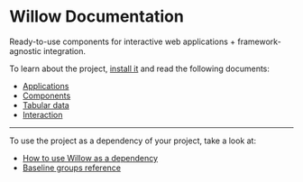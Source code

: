 # Willow Documentation

Ready-to-use components for interactive web applications + framework-agnostic integration.

To learn about the project, [install it](how-to/how-to-load-in-pharo.md) and
read the following documents:

- [Applications](tutorial/Applications.md)
- [Components](tutorial/Components.md)
- [Tabular data](tutorial/TabularData.md)
- [Interaction](tutorial/Interaction-Affordances.md)

---

To use the project as a dependency of your project, take a look at:

- [How to use Willow as a dependency](how-to/how-to-use-as-dependency-in-pharo.md)
- [Baseline groups reference](reference/Baseline-groups.md)
